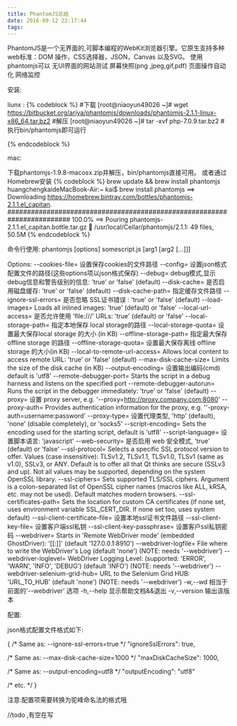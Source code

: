 ```yaml
---
title: PhantomJS总结
date: 2016-09-12 22:17:44
tags:
---
```

PhantomJS是一个无界面的,可脚本编程的WebKit浏览器引擎。它原生支持多种web标准：DOM 操作，CSS选择器，JSON，Canvas 以及SVG。
使用phantomjs可以
无UI界面的网站测试
屏幕快照(png ,jpeg,gif,pdf)
页面操作自动化
网络监控

安装:

liunx :
{% codeblock %}
#下载
[root@niaoyun49026 ~]# wget https://bitbucket.org/ariya/phantomjs/downloads/phantomjs-2.1.1-linux-x86_64.tar.bz2
#解压
[root@niaoyun49026 ~]# tar -xvf php-7.0.9.tar.bz2 
#执行bin/phantomjs即可运行

{% endcodeblock %}

mac:

下载phantomjs-1.9.8-macosx.zip并解压，bin/phantomjs直接可用。
或者通过Homebrew安装
{% codeblock %}
brew update && brew install phantomjs huangchengkaideMacBook-Air:~ kai$ brew install phantomjs ==> Downloading https://homebrew.bintray.com/bottles/phantomjs-2.1.1.el_capitan. ######################################################################## 100.0%
==> Pouring phantomjs-2.1.1.el_capitan.bottle.tar.gz
🍺  /usr/local/Cellar/phantomjs/2.1.1: 49 files, 50.5M
{% endcodeblock %}


命令行使用:
phantomjs [options] somescript.js [arg1 [arg2 [...]]]

Options:
  --cookies-file=<val>                 设置保存cookies的文件路径 
  --config=<val>                       设置json格式配置文件的路径(这些options项以json格式保存)
  --debug=<val>                        debug模式,显示debug信息和警告级别的信息: 'true' or 'false' (default)
  --disk-cache=<val>                   是否启用磁盘缓存: 'true' or 'false' (default)
  --disk-cache-path=<val>              指定缓存文件路径 
  --ignore-ssl-errors=<val>            是否忽略 SSL证书错误 : 'true' or 'false' (default)
  --load-images=<val>                  Loads all inlined images: 'true' (default) or 'false'
  --local-url-access=<val>             是否允许使用 'file:///' URLs: 'true' (default) or 'false'
  --local-storage-path=<val>           指定本地保存 local storage的路径
  --local-storage-quota=<val>          设置最大保存local storage 的大小 (in KB)
  --offline-storage-path=<val>         指定最大保存 offline storage 的路径
  --offline-storage-quota=<val>        设置最大保存离线 offline storage 的大小(in KB)
  --local-to-remote-url-access=<val>   Allows local content to access remote URL: 'true' or 'false' (default)
  --max-disk-cache-size=<val>          Limits the size of the disk cache (in KB)
  --output-encoding=<val>              设置输出编码(cmd) default is 'utf8'
  --remote-debugger-port=<val>         Starts the script in a debug harness and listens on the specified port
  --remote-debugger-autorun=<val>      Runs the script in the debugger immediately: 'true' or 'false' (default)
  --proxy=<val>                        设置 proxy server, e.g. '--proxy=http://proxy.company.com:8080'
  --proxy-auth=<val>                   Provides authentication information for the proxy, e.g. ''-proxy-auth=username:password'
  --proxy-type=<val>                   设置代理类型, 'http' (default), 'none' (disable completely), or 'socks5'
  --script-encoding=<val>              Sets the encoding used for the starting script, default is 'utf8'
  --script-language=<val>              设置脚本语言: 'javascript'
  --web-security=<val>                 是否启用 web 安全模式, 'true' (default) or 'false'
  --ssl-protocol=<val>                 Selects a specific SSL protocol version to offer. Values (case insensitive): TLSv1.2, TLSv1.1, TLSv1.0, TLSv1 (same as v1.0), SSLv3, or ANY. Default is to offer all that Qt thinks are secure (SSLv3 and up). Not all values may be supported, depending on the system OpenSSL library.
  --ssl-ciphers=<val>                  Sets supported TLS/SSL ciphers. Argument is a colon-separated list of OpenSSL cipher names (macros like ALL, kRSA, etc. may not be used). Default matches modern browsers.
  --ssl-certificates-path=<val>        Sets the location for custom CA certificates (if none set, uses environment variable SSL_CERT_DIR. If none set too, uses system default)
  --ssl-client-certificate-file=<val>  设置本地ssl证书文件路径
 --ssl-client-key-file=<val>          设置客户端ssl私钥 --ssl-client-key-passphrase=<val>    设置客户ssl私钥密码
  --webdriver=<val>                    Starts in 'Remote WebDriver mode' (embedded GhostDriver): '[[<IP>:]<PORT>]' (default '127.0.0.1:8910') 
  --webdriver-logfile=<val>            File where to write the WebDriver's Log (default 'none') (NOTE: needs '--webdriver') 
  --webdriver-loglevel=<val>           WebDriver Logging Level: (supported: 'ERROR', 'WARN', 'INFO', 'DEBUG') (default 'INFO') (NOTE: needs '--webdriver') 
  --webdriver-selenium-grid-hub=<val>  URL to the Selenium Grid HUB: 'URL_TO_HUB' (default 'none') (NOTE: needs '--webdriver') 
  -w,--wd                              相当于 前面的'--webdriver' 选项
  -h,--help                            显示帮助文档&&退出 
  -v,--version                         输出该版本 


配置:

json格式配置文件格式如下:

{
  /* Same as: --ignore-ssl-errors=true */
  "ignoreSslErrors": true,

  /* Same as: --max-disk-cache-size=1000 */
  "maxDiskCacheSize": 1000,

  /* Same as: --output-encoding=utf8 */
  "outputEncoding": "utf8"

  /* etc. */
}

注意:配置项需要转换为驼峰命名法的格式哦

//todo ,有空在写


